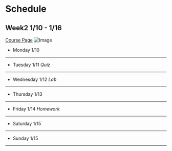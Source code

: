 # Schedule
## Week2 1/10 - 1/16

[Course Page](https://ucsd-cse15l-w22.github.io/)
![Image](https://cdn.vox-cdn.com/thumbor/_AobZZDt_RVStktVR7mUZpBkovc=/0x0:640x427/1200x800/filters:focal(0x0:640x427)/cdn.vox-cdn.com/assets/1087137/java_logo_640.jpg)

* Monday 1/10


---
* Tuesday 1/11
*Quiz*
---
* Wednesday 1/12
*Lab*

---
* Thursday 1/13

---
* Friday 1/14
*Homework*
---
* Saturday 1/15

---
* Sunday 1/15

---
